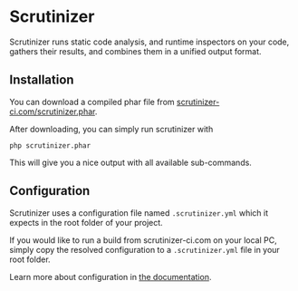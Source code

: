 Scrutinizer
===========
Scrutinizer runs static code analysis, and runtime inspectors on your code, gathers their results, and combines them
in a unified output format.

Installation
------------
You can download a compiled phar file from [scrutinizer-ci.com/scrutinizer.phar](https://scrutinizer-ci.com/scrutinizer.phar).

After downloading, you can simply run scrutinizer with

```
php scrutinizer.phar
```

This will give you a nice output with all available sub-commands.

Configuration
-------------
Scrutinizer uses a configuration file named ``.scrutinizer.yml`` which it expects in the root folder of your
project.

If you would like to run a build from scrutinizer-ci.com on your local PC, simply copy the resolved configuration to a
``.scrutinizer.yml`` file in your root folder.

Learn more about configuration in [the documentation](https://scrutinizer-ci.com/docs).